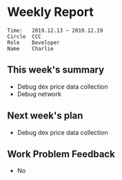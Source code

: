 # Weekly Report 
```
Time: 	2019.12.13 ~ 2019.12.19
Circle	CCC
Role	Developer
Name	Charlie
```
## This week's summary
- Debug dex price data collection
- Debug network




## Next week's plan
- Debug dex price data collection
## Work Problem Feedback
- No

